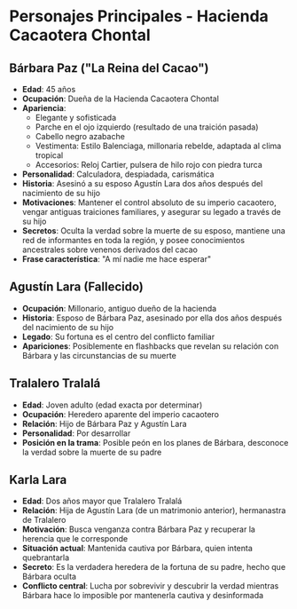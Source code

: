 # Personajes Principales - Hacienda Cacaotera Chontal

## Bárbara Paz ("La Reina del Cacao")
- **Edad**: 45 años
- **Ocupación**: Dueña de la Hacienda Cacaotera Chontal
- **Apariencia**: 
  - Elegante y sofisticada
  - Parche en el ojo izquierdo (resultado de una traición pasada)
  - Cabello negro azabache
  - Vestimenta: Estilo Balenciaga, millonaria rebelde, adaptada al clima tropical
  - Accesorios: Reloj Cartier, pulsera de hilo rojo con piedra turca
- **Personalidad**: Calculadora, despiadada, carismática
- **Historia**: Asesinó a su esposo Agustín Lara dos años después del nacimiento de su hijo
- **Motivaciones**: Mantener el control absoluto de su imperio cacaotero, vengar antiguas traiciones familiares, y asegurar su legado a través de su hijo
- **Secretos**: Oculta la verdad sobre la muerte de su esposo, mantiene una red de informantes en toda la región, y posee conocimientos ancestrales sobre venenos derivados del cacao
- **Frase característica**: "A mí nadie me hace esperar"

## Agustín Lara (Fallecido)
- **Ocupación**: Millonario, antiguo dueño de la hacienda
- **Historia**: Esposo de Bárbara Paz, asesinado por ella dos años después del nacimiento de su hijo
- **Legado**: Su fortuna es el centro del conflicto familiar
- **Apariciones**: Posiblemente en flashbacks que revelan su relación con Bárbara y las circunstancias de su muerte

## Tralalero Tralalá
- **Edad**: Joven adulto (edad exacta por determinar)
- **Ocupación**: Heredero aparente del imperio cacaotero
- **Relación**: Hijo de Bárbara Paz y Agustín Lara
- **Personalidad**: Por desarrollar
- **Posición en la trama**: Posible peón en los planes de Bárbara, desconoce la verdad sobre la muerte de su padre

## Karla Lara
- **Edad**: Dos años mayor que Tralalero Tralalá
- **Relación**: Hija de Agustín Lara (de un matrimonio anterior), hermanastra de Tralalero
- **Motivación**: Busca venganza contra Bárbara Paz y recuperar la herencia que le corresponde
- **Situación actual**: Mantenida cautiva por Bárbara, quien intenta quebrantarla
- **Secreto**: Es la verdadera heredera de la fortuna de su padre, hecho que Bárbara oculta
- **Conflicto central**: Lucha por sobrevivir y descubrir la verdad mientras Bárbara hace lo imposible por mantenerla cautiva y desinformada